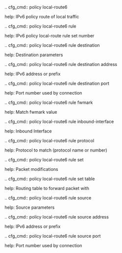.. cfg_cmd:: policy local-route6

help: IPv6 policy route of local traffic

.. cfg_cmd:: policy local-route6 rule <tag>

help: IPv6 policy local-route rule set number

.. cfg_cmd:: policy local-route6 rule <tag> destination

help: Destination parameters

.. cfg_cmd:: policy local-route6 rule <tag> destination address

help: IPv6 address or prefix

.. cfg_cmd:: policy local-route6 rule <tag> destination port

help: Port number used by connection

.. cfg_cmd:: policy local-route6 rule <tag> fwmark

help: Match fwmark value

.. cfg_cmd:: policy local-route6 rule <tag> inbound-interface

help: Inbound Interface

.. cfg_cmd:: policy local-route6 rule <tag> protocol

help: Protocol to match (protocol name or number)

.. cfg_cmd:: policy local-route6 rule <tag> set

help: Packet modifications

.. cfg_cmd:: policy local-route6 rule <tag> set table

help: Routing table to forward packet with

.. cfg_cmd:: policy local-route6 rule <tag> source

help: Source parameters

.. cfg_cmd:: policy local-route6 rule <tag> source address

help: IPv6 address or prefix

.. cfg_cmd:: policy local-route6 rule <tag> source port

help: Port number used by connection

